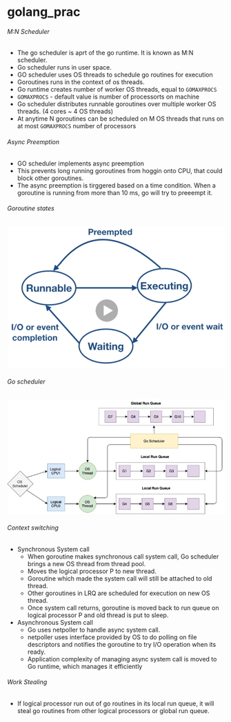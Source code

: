 # golang_prac


###### M:N Scheduler
- The go scheduler is aprt of the go runtime. It is known as M:N scheduler.
- Go scheduler runs in user space.
- GO scheduler uses OS threads to schedule go routines for execution
- Goroutines runs in the context of os threads.
- Go runtime creates number of worker OS threads, equal to `GOMAXPROCS`
- `GOMAXPROCS` - default value is number of processorts on machine
- Go scheduler distributes runnable goroutines over multiple worker OS threads. (4 cores ~ 4 OS threads)
- At anytime N goroutines can be scheduled on M OS threads that runs on at most `GOMAXPROCS` number of processors


###### Async Preemption
- GO scheduler implements async preemption
- This prevents long running goroutines from hoggin onto CPU, that could block other goroutines.
- The async preemption is tirggered based on a time condition. When a goroutine is running from more than 10 ms, go will try to preeempt it. 


###### Goroutine states

![Alt text](attachments/goroutine_states.png?raw=true "")


###### Go scheduler

![Alt text](attachments/go_scheduler.jpg?raw=true "")


###### Context switching

- Synchronous System call 
    - When goroutine makes synchronous call system call, Go scheduler brings a new OS thread from thread pool.
    - Moves the logical processor P to new thread. 
    - Goroutine which made the system call will still be attached to old thread.
    - Other goroutines in LRQ are scheduled for execution on new OS thread.
    - Once system call returns, goroutine is moved back to run queue on logical processor P and old thread is put to sleep.
-  Asynchronous System call
    - Go uses netpoller to handle async system call.
    - netpoller uses interface provided by OS to do polling on file descriptors and notifies the goroutine to try I/O operation when its ready.
    - Application complexity of managing async system call is moved to Go runtime, which manages it efficiently

###### Work Stealing
- If logical processor run out of go routines in its local run queue, it will steal go routines from other logical processors or global run queue.

